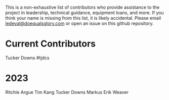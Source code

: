 This is a non-exhaustive list of contributors who provide assistance to the project in leadership, technical guidance, equipment loans, and more. If you think your name is missing from this list, it is likely accidental. Please email ledeval@doequalsglory.com or open an issue on this github 
repository. 

# Current Contributors

Tucker Downs #tjdcs
# 2023

Ritchie Argue
Tim Kang 
Tucker Downs 
Markus
Erik Weaver
